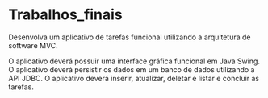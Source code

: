 # Trabalhos_finais
Desenvolva um aplicativo de tarefas funcional utilizando a arquitetura de software MVC.

O aplicativo deverá possuir uma interface gráfica funcional em Java Swing.
O aplicativo deverá persistir os dados em um banco de dados utilizando a API JDBC.
O aplicativo deverá inserir, atualizar, deletar e listar  e concluir as tarefas.
